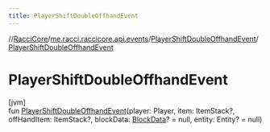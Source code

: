 ```yaml
---
title: PlayerShiftDoubleOffhandEvent
---
```

//[RacciCore](../../../index.html)/[me.racci.raccicore.api.events](../index.html)/[PlayerShiftDoubleOffhandEvent](index.html)/[PlayerShiftDoubleOffhandEvent](-player-shift-double-offhand-event.html)



# PlayerShiftDoubleOffhandEvent



[jvm]\
fun [PlayerShiftDoubleOffhandEvent](-player-shift-double-offhand-event.html)(player: Player, item: ItemStack?, offHandItem: ItemStack?, blockData: [BlockData](../-block-data/index.html)? = null, entity: Entity? = null)




